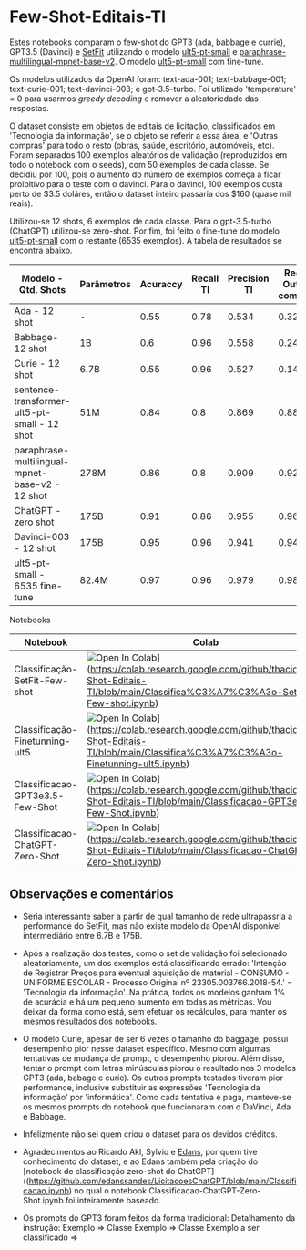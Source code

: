 # Few-Shot-Editais-TI

Estes notebooks comparam o few-shot do GPT3 (ada, babbage e currie), GPT3.5 (Davinci) e [SetFit](https://github.com/huggingface/setfit) utilizando o modelo [ult5-pt-small](tgsc/sentence-transformer-ult5-pt-small) e [paraphrase-multilingual-mpnet-base-v2](sentence-transformers/paraphrase-multilingual-mpnet-base-v2). O modelo [ult5-pt-small](tgsc/ult5-pt-small) com fine-tune.

Os modelos utilizados da OpenAI foram: text-ada-001; text-babbage-001; text-curie-001; text-davinci-003; e gpt-3.5-turbo. Foi utilizado 'temperature' = 0 para usarmos *greedy decoding* e remover a aleatoriedade das respostas.

O dataset consiste em objetos de editais de licitação, classificados em 'Tecnologia da informação', se o objeto se referir a essa área, e 'Outras compras' para todo o resto (obras, saúde, escritório, automóveis, etc). Foram separados 100 exemplos aleatórios de validação (reproduzidos em todo o notebook com o seeds), com 50 exemplos de cada classe. Se decidiu por 100, pois o aumento do número de exemplos começa a ficar proibitivo para o teste com o davinci. Para o davinci, 100 exemplos custa perto de $3.5 doláres, então o dataset inteiro passaria dos $160 (quase mil reais). 

Utilizou-se 12 shots, 6 exemplos de cada classe. Para o gpt-3.5-turbo (ChatGPT) utilizou-se zero-shot. Por fim, foi feito o fine-tune do modelo [ult5-pt-small](tgsc/sentence-transformer-ult5-pt-small) com o restante (6535 exemplos). A tabela de resultados se encontra abaixo.


| Modelo - Qtd. Shots                               | Parâmetros | Acuraccy | Recall TI | Precision TI | Recall Outras compras | Precision Outras compras |
|---------------------------------------------------|------------|----------|-----------|--------------|-----------------------|--------------------------|
| Ada - 12 shot                                     |    -      | 0.55     | 0.78      | 0.534        | 0.32                  | 0.592                    |
| Babbage- 12 shot                                  | 1B         | 0.6      | 0.96      | 0.558        | 0.24                  | 0.857                    |
| Curie - 12 shot                                   | 6.7B       | 0.55     | 0.96      | 0.527        | 0.14                  | 0.77                     |
| sentence-transformer-ult5-pt-small - 12 shot    | 51M        | 0.84     | 0.8       | 0.869        | 0.88                  | 0.814                    |
| paraphrase-multilingual-mpnet-base-v2 - 12 shot | 278M       | 0.86     | 0.8       | 0.909        | 0.92                  | 0.821                    |
| ChatGPT - zero shot                               | 175B       | 0.91     | 0.86      | 0.955        | 0.96                  | 0.872                    |
| Davinci-003 - 12 shot                             | 175B       | 0.95     | 0.96      | 0.941        | 0.94                  | 0.959                    |
| ult5-pt-small - 6535 fine-tune                    | 82.4M      | 0.97     | 0.96      | 0.979        | 0.98                  | 0.96                     |

Notebooks

| Notebook | Colab |
|-----------------------------------|---------------|
| Classificação-SetFit-Few-shot | ![Open In Colab](https://colab.research.google.com/assets/colab-badge.svg)](https://colab.research.google.com/github/thacio/Few-Shot-Editais-TI/blob/main/Classifica%C3%A7%C3%A3o-SetFit-Few-shot.ipynb) |
| Classificação-Finetunning-ult5 | ![Open In Colab](https://colab.research.google.com/assets/colab-badge.svg)](https://colab.research.google.com/github/thacio/Few-Shot-Editais-TI/blob/main/Classifica%C3%A7%C3%A3o-Finetunning-ult5.ipynb) |
| Classificacao-GPT3e3.5-Few-Shot | ![Open In Colab](https://colab.research.google.com/assets/colab-badge.svg)](https://colab.research.google.com/github/thacio/Few-Shot-Editais-TI/blob/main/Classificacao-GPT3e3.5-Few-Shot.ipynb) |
| Classificacao-ChatGPT-Zero-Shot | ![Open In Colab](https://colab.research.google.com/assets/colab-badge.svg)](https://colab.research.google.com/github/thacio/Few-Shot-Editais-TI/blob/main/Classificacao-ChatGPT-Zero-Shot.ipynb) |


## Observações e comentários

- Seria interessante saber a partir de qual tamanho de rede ultrapassria a performance do SetFit, mas não existe modelo da OpenAI disponível intermediário entre 6.7B e 175B. 

- Após a realização dos testes, como o set de validação foi selecionado aleatoriamente, um dos exemplos está classificando errado: 'Intenção de Registrar Preços para eventual aquisição de material - CONSUMO - UNIFORME ESCOLAR - Processo Original nº 23305.003766.2018-54.' = 'Tecnologia da informação'. Na prática, todos os modelos ganham 1% de acurácia e há um pequeno aumento em todas as métricas. Vou deixar da forma como está, sem efetuar os recálculos, para manter os mesmos resultados dos notebooks.

- O modelo Curie, apesar de ser 6 vezes o tamanho do baggage, possui desempenho pior nesse dataset específico. Mesmo com algumas tentativas de mudança de prompt, o desempenho piorou. Além disso, tentar o prompt com letras minúsculas piorou o resultado nos 3 modelos GPT3 (ada, babage e curie). Os outros prompts testados tiveram pior performance, inclusive substituir as expressões 'Tecnologia da informação' por 'informática'. Como cada tentativa é paga, manteve-se os mesmos prompts do notebook que funcionaram com o DaVinci, Ada e Babbage. 

- Infelizmente não sei quem criou o dataset para os devidos créditos.

- Agradecimentos ao Ricardo Akl, Sylvio e [Edans](https://github.com/edanssandes), por quem tive conhecimento do dataset, e ao Edans também pela criação do [notebook de classificação zero-shot do ChatGPT]((https://github.com/edanssandes/LicitacoesChatGPT/blob/main/Classificacao.ipynb) no qual o notebook Classificacao-ChatGPT-Zero-Shot.ipynb foi inteiramente baseado.

- Os prompts do GPT3 foram feitos da forma tradicional:
Detalhamento da instrução:
Exemplo => Classe
Exemplo => Classe
Exemplo a ser classificado =>
